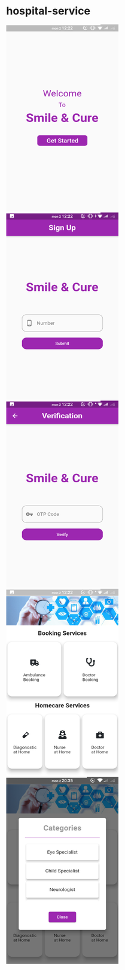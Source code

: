 # hospital-service

<img src="assets/images/1.png" width="300" height="500">

<img src="assets/images/2.png" width="300" height="500">

<img src="assets/images/3.png" width="300" height="500">

<img src="assets/images/4.png" width="300" height="500">

<img src="assets/images/5.png" width="300" height="500">
